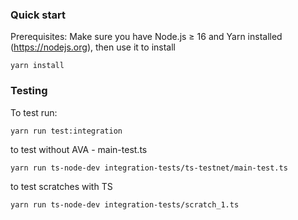 ### Quick start

Prerequisites: Make sure you have Node.js ≥ 16 and Yarn installed (https://nodejs.org),
then use it to install

```
yarn install
```

### Testing

To test run:

```
yarn run test:integration

```

to test without AVA - main-test.ts

```
yarn run ts-node-dev integration-tests/ts-testnet/main-test.ts
```

to test scratches with TS
```
yarn run ts-node-dev integration-tests/scratch_1.ts
```